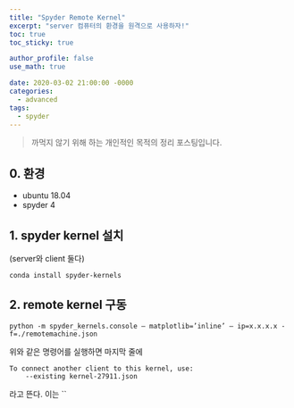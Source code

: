 ```yaml
---
title: "Spyder Remote Kernel"
excerpt: "server 컴퓨터의 환경을 원격으로 사용하자!"
toc: true
toc_sticky: true

author_profile: false
use_math: true

date: 2020-03-02 21:00:00 -0000
categories: 
  - advanced
tags:
  - spyder
---
```

> 까먹지 않기 위해 하는 개인적인 목적의 정리 포스팅입니다.

## 0. 환경
- ubuntu 18.04
- spyder 4

## 1. spyder kernel 설치
(server와 client 둘다)
```
conda install spyder-kernels
```

## 2. remote kernel 구동
```
python -m spyder_kernels.console — matplotlib=’inline’ — ip=x.x.x.x -f=./remotemachine.json
```
위와 같은 명령어를 실행하면 마지막 줄에
```
To connect another client to this kernel, use:
    --existing kernel-27911.json
```
라고 뜬다.
이는 ``
<!--stackedit_data:
eyJoaXN0b3J5IjpbMjUyMjA0MzY5XX0=
-->